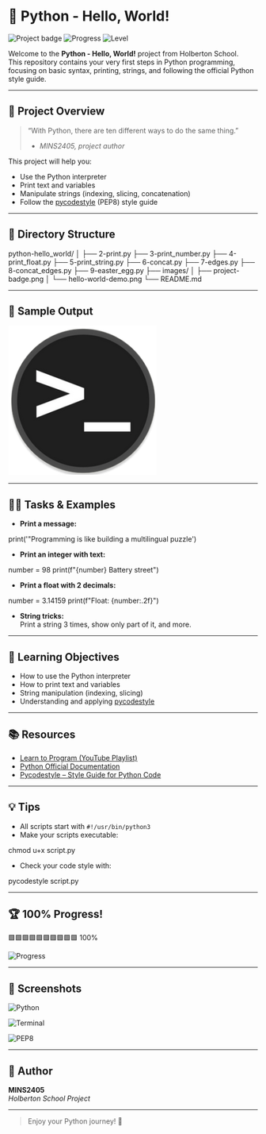 # 🐍 Python - Hello, World!

![Project badge](https://img.shields.io/badge/Progress-100%25-red)
![Progress](https://img.shields.io/badge/Progress-100%25-brightgreen)
![Level](https://img.shields.io/badge/Level-Novice-blue)

Welcome to the **Python - Hello, World!** project from Holberton School.  
This repository contains your very first steps in Python programming, focusing on basic syntax, printing, strings, and following the official Python style guide.

---

## 🚀 Project Overview

> “With Python, there are ten different ways to do the same thing.”  
> - *MINS2405, project author*

This project will help you:
- Use the Python interpreter
- Print text and variables
- Manipulate strings (indexing, slicing, concatenation)
- Follow the [pycodestyle](https://pycodestyle.pycqa.org/en/latest/) (PEP8) style guide

---

## 📂 Directory Structure

python-hello_world/
│
├── 2-print.py
├── 3-print_number.py
├── 4-print_float.py
├── 5-print_string.py
├── 6-concat.py
├── 7-edges.py
├── 8-concat_edges.py
├── 9-easter_egg.py
├── images/
│ ├── project-badge.png
│ └── hello-world-demo.png
└── README.md


---

## 📝 Sample Output


<img src="https://raw.githubusercontent.com/github/explore/main/topics/terminal/terminal.png" alt="Terminal" width="300"/>


---

## 🧑‍💻 Tasks & Examples

- **Print a message:**  

print('"Programming is like building a multilingual puzzle')

- **Print an integer with text:**  

number = 98
print(f"{number} Battery street")

- **Print a float with 2 decimals:**  

number = 3.14159
print(f"Float: {number:.2f}")

- **String tricks:**  
Print a string 3 times, show only part of it, and more.

---

## 🎯 Learning Objectives

- How to use the Python interpreter
- How to print text and variables
- String manipulation (indexing, slicing)
- Understanding and applying [pycodestyle](https://pycodestyle.pycqa.org/en/latest/)

---

## 📚 Resources

- [Learn to Program (YouTube Playlist)](https://www.youtube.com/playlist?list=PLGLfVvz_LVvTn3cK5e6LjhgGiSeVlIRwt)
- [Python Official Documentation](https://docs.python.org/3/)
- [Pycodestyle – Style Guide for Python Code](https://pycodestyle.pycqa.org/en/latest/)

---

## 💡 Tips

- All scripts start with `#!/usr/bin/python3`
- Make your scripts executable:  

chmod u+x script.py

- Check your code style with:  

pycodestyle script.py


---

## 🏆 100% Progress!

🟩🟩🟩🟩🟩🟩🟩🟩🟩🟩 100%

![Progress](https://img.shields.io/badge/progress-100%25-brightgreen)

---

## 📸 Screenshots

![Python](https://img.shields.io/badge/python-3.10-blue.svg?logo=python)

![Terminal](https://img.shields.io/badge/terminal-linux%20%7C%20macOS%20%7C%20windows-black?logo=gnubash)

![PEP8](https://img.shields.io/badge/code%20style-pep8-orange)


---

## 🤝 Author

**MINS2405**  
*Holberton School Project*

---

> Enjoy your Python journey! 🚀
